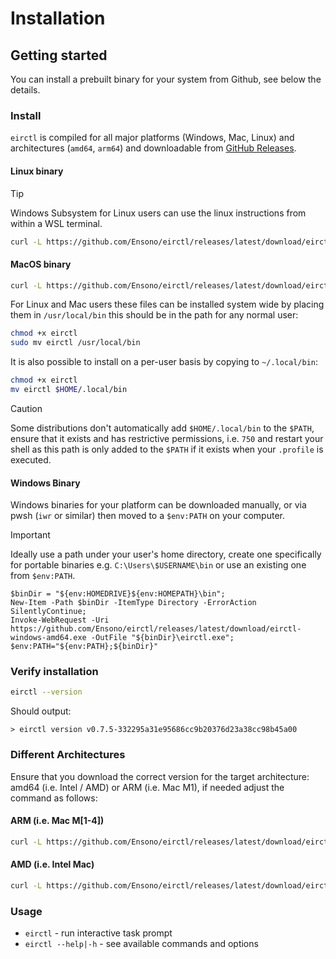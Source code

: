 # Installation

## Getting started

You can install a prebuilt binary for your system from Github, see below the details.

### Install

`eirctl` is compiled for all major platforms (Windows, Mac, Linux) and architectures (`amd64`, `arm64`) and downloadable from [GitHub Releases](https://github.com/Ensono/eirctl/releases).

#### Linux  binary

> [!TIP]
> Windows Subsystem for Linux users can use the linux instructions from within a WSL terminal.

```bash
curl -L https://github.com/Ensono/eirctl/releases/latest/download/eirctl-linux-amd64 -o eirctl
```

#### MacOS binary

```bash
curl -L https://github.com/Ensono/eirctl/releases/latest/download/eirctl-darwin-arm64 -o eirctl
```

For Linux and Mac users these files can be installed system wide by placing them in `/usr/local/bin` this should be in the path for any normal user:

```bash
chmod +x eirctl
sudo mv eirctl /usr/local/bin
```

It is also possible to install on a per-user basis by copying to `~/.local/bin`:

```sh
chmod +x eirctl
mv eirctl $HOME/.local/bin
```

> [!CAUTION]
> Some distributions don't automatically add `$HOME/.local/bin` to the `$PATH`, ensure that it exists and has restrictive permissions, i.e. `750` and restart your shell as this path is only added to the `$PATH` if it exists when your `.profile` is executed.

#### Windows Binary

Windows binaries for your platform can be downloaded manually, or via pwsh (`iwr` or similar) then moved to a `$env:PATH` on your computer.

> [!IMPORTANT]
> Ideally use a path under your user's home directory, create one specifically for portable binaries e.g. `C:\Users\$USERNAME\bin` or use an existing one from `$env:PATH`.

```pwsh
$binDir = "${env:HOMEDRIVE}${env:HOMEPATH}\bin";
New-Item -Path $binDir -ItemType Directory -ErrorAction SilentlyContinue;
Invoke-WebRequest -Uri https://github.com/Ensono/eirctl/releases/latest/download/eirctl-windows-amd64.exe -OutFile "${binDir}\eirctl.exe";
$env:PATH="${env:PATH};${binDir}"
```

### Verify installation

```bash
eirctl --version
```

Should output:

```output
> eirctl version v0.7.5-332295a31e95686cc9b20376d23a38cc98b45a00
```

### Different Architectures

Ensure that you download the correct version for the target architecture: amd64 (i.e. Intel / AMD) or ARM (i.e. Mac M1), if needed adjust the command as follows:

#### ARM (i.e. Mac M\[1-4\])

```bash
curl -L https://github.com/Ensono/eirctl/releases/latest/download/eirctl-darwin-arm64 -o eirctl
```

#### AMD (i.e. Intel Mac)

```bash
curl -L https://github.com/Ensono/eirctl/releases/latest/download/eirctl-darwin-amd64 -o eirctl
```

### Usage

- `eirctl` - run interactive task prompt
- `eirctl --help|-h` - see available commands and options
